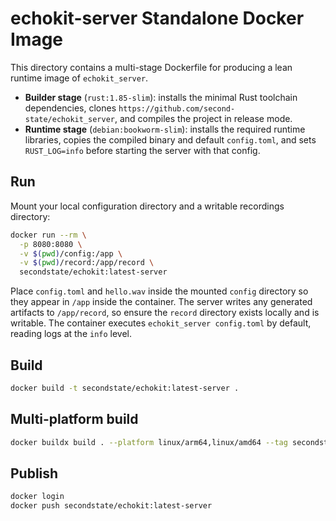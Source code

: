 # echokit-server Standalone Docker Image

This directory contains a multi-stage Dockerfile for producing a lean runtime image of `echokit_server`.

- **Builder stage** (`rust:1.85-slim`): installs the minimal Rust toolchain dependencies, clones `https://github.com/second-state/echokit_server`, and compiles the project in release mode.
- **Runtime stage** (`debian:bookworm-slim`): installs the required runtime libraries, copies the compiled binary and default `config.toml`, and sets `RUST_LOG=info` before starting the server with that config.

## Run

Mount your local configuration directory and a writable recordings directory:

```sh
docker run --rm \
  -p 8080:8080 \
  -v $(pwd)/config:/app \
  -v $(pwd)/record:/app/record \
  secondstate/echokit:latest-server
```

Place `config.toml` and `hello.wav` inside the mounted `config` directory so they appear in `/app` inside the container. The server writes any generated artifacts to `/app/record`, so ensure the `record` directory exists locally and is writable. The container executes `echokit_server config.toml` by default, reading logs at the `info` level.

## Build

```sh
docker build -t secondstate/echokit:latest-server .
```

## Multi-platform build

```sh
docker buildx build . --platform linux/arm64,linux/amd64 --tag secondstate/echokit:latest-server -f Dockerfile
```

## Publish 

```sh
docker login
docker push secondstate/echokit:latest-server
```
